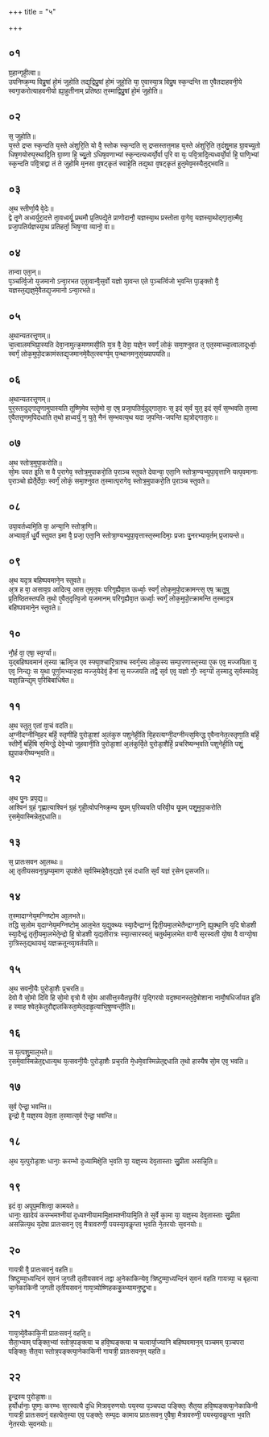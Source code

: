 +++
title = "५"

+++
## ०१
ग्र᳘हान्गृही᳘त्वा॥  
उपनिष्क्र᳘म्य विप्रु᳘षां हो᳘मं जुहोति तद्य᳘द्विप्रु᳘षां हो᳘मं जुहो᳘ति या᳘ ए᳘वास्या᳘त्र विप्रु᳘ष स्क᳘न्दन्ति ता ए᳘वैतदाहवनी᳘ये स्वगा᳘करोत्याहवनीयो ह्या᳘हुतीनाम् प्रतिष्ठा त᳘स्माद्विप्रु᳘षां हो᳘मं जुहोति॥  
## ०२
स᳘ जुहोति॥  
य᳘स्ते द्रप्स स्क᳘न्दति य᳘स्ते अंशुरि᳘ति यो वै᳘ स्तोक स्क᳘न्दति स᳘ द्रप्सस्तत्त᳘माह य᳘स्ते अंशुरि᳘ति त᳘दंशु᳘माह ग्रा᳘वच्युतो धिष᳘णयोरुप᳘स्थादि᳘ति ग्रा᳘व्णा हि᳘ च्यु᳘तो ऽधिष᳘वणाभ्यां स्क᳘न्दत्यध्वर्यो᳘र्वा प᳘रि वा यः᳘ पवि᳘त्रादि᳘त्यध्वर्यो᳘र्वा हि᳘ पाणि᳘भ्यां स्क᳘न्दति पवि᳘त्राद्वा तं ते जुहोमि म᳘नसा व᳘षट्कृतं स्वाहे᳘ति तद्य᳘था व᳘षट्कृतं हुत᳘मेव᳘मस्यैत᳘द्भवति॥  
## ०३
अ᳘थ स्तीर्णा᳘यै वे᳘देः॥  
द्वे तृ᳘णे अध्वर्युरा᳘दत्ते ता᳘वध्वर्यू᳘ प्रथमौ प्र᳘तिपद्ये᳘ते प्राणोदानौ᳘ यज्ञस्या᳘थ प्रस्तोता वा᳘गेव᳘ यज्ञस्या᳘थोद्गा᳘ता᳘त्मैव᳘ प्रजा᳘पतिर्यज्ञस्या᳘थ प्रतिहर्ता᳘ भिष᳘ग्वा व्यानो᳘ वा॥  
## ०४
तान्वा एता᳘न्॥  
प᳘ञ्चर्त्वि᳘जो य᳘जमानो ऽन्वा᳘रभत एता᳘वान्वै᳘स᳘र्वो यज्ञो या᳘वन्त एते प᳘ञ्चर्त्विजो भ᳘वन्ति पा᳘ङ्क्तो वै᳘ यज्ञस्त᳘द्यज्ञ᳘मे᳘वैतद्य᳘जमानो ऽन्वा᳘रभते॥  
## ०५
अ᳘थान्यतरत्तृ᳘णम्॥  
चा᳘त्वालमभिप्रा᳘स्यति देवा᳘नामुत्क्र᳘मणमसी᳘ति य᳘त्र वै᳘ देवा᳘ यज्ञे᳘न स्वर्गं᳘ लोकं᳘ समा᳘श्नुवत त᳘ एत᳘स्माच्चा᳘त्वालादूर्ध्वाः᳘ स्वर्गं᳘ लोक᳘मुपो᳘दक्रामंस्तद्य᳘जमानमे᳘वैत᳘त्स्वर्ग्य᳘म् प᳘न्थानमनुसं᳘ख्यापयति॥  
## ०६
अ᳘थान्यतरत्तृ᳘णम्॥  
पुर᳘स्तादुद्गातॄणामुपास्यति तूष्णि᳘मेव स्तो᳘मो वा᳘ एष᳘ प्रजा᳘पतिर्य᳘दुद्गाता᳘रः स᳘ इदं स᳘र्वं युत᳘ इदं स᳘र्वं स᳘म्भवति त᳘स्मा ए᳘वैतत्तृ᳘णम᳘पिदधाति त᳘थो हाध्वर्युं न᳘ युते᳘ नैनं स᳘म्भवत्य᳘थ यदा ज᳘पन्ति-जपन्ति ह्य᳘त्रोद्गाता᳘रः॥  
## ०७
अ᳘थ स्तोत्र᳘मुपा᳘करोति॥  
सो᳘मः पवत इ᳘ति स वै प᳘रागेव᳘ स्तोत्र᳘मुपाकरो᳘ति प᳘राञ्च स्तुवते देवान्वा᳘ एता᳘नि स्तोत्रा᳘ण्यभ्युपा᳘वृत्तानि यत्प᳘वमानाः प᳘राञ्चो ह्येतै᳘र्देवाः᳘ स्वर्गं᳘ लोकं᳘ समा᳘श्नुवत त᳘स्मात्प᳘रागेव᳘ स्तोत्र᳘मुपाकरो᳘ति प᳘राञ्च स्तुवते॥  
## ०८
उपा᳘वर्तध्वमि᳘ति वा᳘ अन्या᳘नि स्तोत्रा᳘णि॥  
अभ्याव᳘र्तं धु᳘र्यै स्तुवत इमा वै᳘ प्रजा᳘ एता᳘नि स्तोत्रा᳘ण्यभ्युपा᳘वृत्तास्त᳘स्मादिमाः᳘ प्रजाः पु᳘नरभ्याव᳘र्तम् प्र᳘जायन्ते॥  
## ०९
अ᳘थ यद᳘त्र बहिष्पवमाने᳘न स्तुवते॥  
अ᳘त्र ह वा᳘ असाव᳘ग्र आदित्य᳘ आस त᳘मृत᳘वः परिगृ᳘ह्यैवा᳘त ऊर्ध्वाः᳘ स्वर्गं᳘ लोक᳘मुपो᳘दक्रामन्त्स᳘ एष᳘ ऋतु᳘षु प्र᳘तिष्ठितस्तपति त᳘थो ए᳘वैत᳘दृत्वि᳘जो य᳘जमानम् परिगृ᳘ह्यैवा᳘त ऊर्ध्वाः᳘ स्वर्गं᳘ लोक᳘मुपो᳘त्क्रामन्ति त᳘स्माद᳘त्र बहिष्पवमाने᳘न स्तुवते॥  
## १०
नौ᳘र्ह वा᳘ एषा᳘ स्व᳘र्ग्या॥  
य᳘द्बहिष्पवमानं त᳘स्या ऋत्वि᳘ज एव स्फ्या᳘श्चारि᳘त्राश्च स्वर्ग᳘स्य लोक᳘स्य सम्पा᳘रणास्त᳘स्या ए᳘क एव᳘ मज्जयिता य᳘ एव᳘ निन्द्यः᳘ स य᳘था पूर्णा᳘मभ्यारु᳘ह्य मज्ज᳘येदेवं᳘ हैनां स᳘ मज्जयति तद्वै स᳘र्व एव᳘ यज्ञो नौः᳘ स्व᳘र्ग्या त᳘स्मादु स᳘र्वस्मादेव᳘ यज्ञा᳘न्निन्द्य᳘म् प᳘रिबिबाधिषेत॥  
## ११
अ᳘थ स्तुत᳘ एतां वा᳘चं वदति॥  
अ᳘ग्नीदग्नीन्वि᳘हर बर्हि᳘ स्तृणीहि पुरोडा᳘शां अ᳘लंकुरु पशुनेही᳘ति वि᳘हरत्यग्नी᳘दग्नीन्त्स᳘मिन्द्ध ए᳘वैनानेत᳘त्स्तृणा᳘ति बर्हि᳘ स्तीर्णे᳘ बर्हि᳘षि स᳘मिन्द्धे देवे᳘भ्यो जुहवानी᳘ति पुरोडा᳘शां अ᳘लंकुर्वि᳘ते पुरोडा᳘शैर्हि᳘ प्रचरिष्यन्भ᳘वति पशुनेही᳘ति पशुं᳘ ह्युपाकरीष्यन्भ᳘वति॥  
## १२
अ᳘थ पु᳘नः प्रप᳘द्य॥  
आश्विनं ग्र᳘हं गृह्णात्याश्विनं ग्र᳘हं गृही᳘त्वोपनिष्क्र᳘म्य यू᳘पम् प᳘रिव्ययति परिवी᳘य यू᳘पम् पशु᳘मुपा᳘करोति र᳘समे᳘वास्मिन्नेत᳘द्दधाति॥  
## १३
स᳘ प्रातःसवन आ᳘लब्धः॥  
आ᳘ तृतीयसवना᳘छ्रप्य᳘माण उ᳘पशेते स᳘र्वस्मिन्ने᳘वैत᳘द्यज्ञे र᳘सं दधाति स᳘र्वं यज्ञं र᳘सेन प्र᳘सजति॥  
## १४
त᳘स्मादाग्नेय᳘मग्निष्टोम आ᳘लभते॥  
तद्धि स᳘लोम य᳘दाग्नेय᳘मग्निष्टोम᳘ आल᳘भेत य᳘द्युक्थ्यः स्या᳘दैन्द्राग्नं᳘ द्विती᳘यमा᳘लभेतैन्द्राग्ना᳘नि᳘ ह्युक्था᳘नि य᳘दि षोडशी स्या᳘दैन्द्रं᳘ तृती᳘यमा᳘लभेते᳘न्द्रो हि᳘ षोडशी य᳘द्यतीरात्रः स्या᳘त्सारस्वतं᳘ चतुर्थमा᳘लभेत वाग्वै स᳘रस्वती यो᳘षा वै वाग्यो᳘षा रा᳘त्रिस्त᳘द्यथायथं᳘ यज्ञक्रतून्व्या᳘वर्तयति॥  
## १५
अ᳘थ सवनी᳘यैः पुरोडा᳘शैः प्र᳘चरति॥  
देवो वै सो᳘मो दिवि हि सो᳘मो वृत्रो वै सो᳘म आसीत्त᳘स्यैतछ᳘रीरं य᳘द्गिरयो यद᳘श्मानस्त᳘दे᳘षोशाना नामौ᳘षधिर्जायत इ᳘ति ह स्माह श्वेत᳘केतुरौद्दालकिस्ता᳘मेत᳘दाहृ᳘त्याभि᳘षुण्वन्ती᳘ति॥  
## १६
स य᳘त्पशु᳘माल᳘भते॥  
र᳘समे᳘वास्मिन्नेत᳘द्दधात्य᳘थ य᳘त्सवनी᳘यैः पुरोडा᳘शैः प्रच᳘रति मे᳘धमे᳘वास्मिन्नेत᳘द्दधाति त᳘थो हास्यैष सो᳘म एव᳘ भवति॥  
## १७
स᳘र्व ऐन्द्रा᳘ भवन्ति॥  
इ᳘न्द्रो वै᳘ यज्ञ᳘स्य देव᳘ता त᳘स्मात्स᳘र्व ऐन्द्रा᳘ भवन्ति॥  
## १८
अ᳘थ य᳘त्पुरोडा᳘शः धानाः᳘ करम्भो द᳘ध्यामिक्षे᳘ति भ᳘वति या᳘ यज्ञ᳘स्य देव᳘तास्ताः सु᳘प्रीता असन्नि᳘ति॥  
## १९
इदं वा᳘ अपूप᳘मशित्वा᳘ कामयते॥  
धानाः᳘ खादेयं करम्भमश्नीयां द᳘ध्यश्नीयामामि᳘क्षामश्नीयामि᳘ति ते स᳘र्वे का᳘मा या᳘ यज्ञ᳘स्य देव᳘तास्ताः सु᳘प्रीता असन्नित्य᳘थ य᳘देषा प्रातःसवन᳘ एव᳘ मैत्रावरुणी᳘ पयस्या᳘वकॢप्ता भ᳘वति ने᳘तरयोः स᳘वनयोः॥  
## २०
गायत्री वै᳘ प्रातःसवनं᳘ वहति॥  
त्रिष्टुम्मा᳘ध्यन्दिनं स᳘वनं ज᳘गती तृतीयसवनं तद्वा अ᳘नेकाकिन्येव᳘ त्रिष्टुम्मा᳘ध्यन्दिनं स᳘वनं वहति गायत्र्या᳘ च बृहत्या चा᳘नेकाकिनी ज᳘गती तृतीयसवनं᳘ गाय᳘त्र्योष्णिहककु᳘ब्भ्यामनुष्टु᳘भा॥  
## २१
गाय᳘त्र्ये᳘वैकाकि᳘नी प्रातःसवनं᳘ वहति᳘॥  
सैता᳘भ्याम् पङ्क्ति᳘भ्यां स्तोत्र᳘पङ्क्त्या च हवि᳘ष्पङ्क्त्या च चत्वार्या᳘ज्यानि बहिष्पवमान᳘म् पञ्चमम् प᳘ञ्चपरा पङ्क्तिः᳘ सैत᳘या स्तोत्र᳘पङ्क्त्या᳘नेकाकिनी गायत्री᳘ प्रातःसवन᳘म् वहति॥  
## २२
इ᳘न्द्रस्य पुरोडा᳘शः॥  
ह᳘र्योर्धानाः᳘ पूष्णः᳘ करम्भः स᳘रस्वत्यै द᳘धि मित्राव᳘रुणयोः पय᳘स्या प᳘ञ्चपदा पङ्क्तिः᳘ सैत᳘या हवि᳘ष्पङ्क्त्या᳘नेकाकिनी गायत्री᳘ प्रातःसवनं᳘ वहत्येत᳘स्या एव᳘ पङ्क्तेः᳘ सम्प᳘दः कामाय प्रातःसवन᳘ ए᳘वैषा᳘ मैत्रावरुणी᳘ पयस्या᳘वकॢप्ता भ᳘वति ने᳘तरयोः स᳘वनयोः॥  